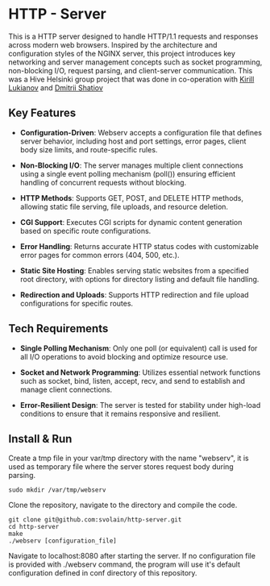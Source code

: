 # HTTP - Server

This is a HTTP server designed to handle HTTP/1.1 requests and responses across modern web browsers. 
Inspired by the architecture and configuration styles of the NGINX server, this project introduces key networking 
and server management concepts such as socket programming, non-blocking I/O, request parsing, and client-server 
communication. This was a Hive Helsinki group project that was done in co-operation with [Kirill Lukianov](https://github.com/kirkram) and [Dmitrii Shatiov](https://github.com/shatilovdr)

## Key Features

- **Configuration-Driven**: Webserv accepts a configuration file that defines server behavior, including host and port settings, error pages, client body size limits, and route-specific rules.

- **Non-Blocking I/O**: The server manages multiple client connections using a single event polling mechanism (poll()) ensuring efficient handling of concurrent requests without blocking.

- **HTTP Methods**: Supports GET, POST, and DELETE HTTP methods, allowing static file serving, file uploads, and resource deletion.

- **CGI Support**: Executes CGI scripts for dynamic content generation based on specific route configurations.

- **Error Handling**: Returns accurate HTTP status codes with customizable error pages for common errors (404, 500, etc.).

- **Static Site Hosting**: Enables serving static websites from a specified root directory, with options for directory listing and default file handling.

- **Redirection and Uploads**: Supports HTTP redirection and file upload configurations for specific routes.

## Tech Requirements

- **Single Polling Mechanism**: Only one poll (or equivalent) call is used for all I/O operations to avoid blocking and optimize 
resource use.

- **Socket and Network Programming**: Utilizes essential network functions such as socket, bind, listen, accept, recv, and send to establish and manage client connections.

- **Error-Resilient Design**: The server is tested for stability under high-load conditions to ensure that it remains responsive and resilient.

## Install & Run

Create a tmp file in your  var/tmp directory with the name "webserv", it is used as temporary file where the server stores request body during parsing.

```
sudo mkdir /var/tmp/webserv
```

Clone the repository, navigate to the directory and compile the code.


```
git clone git@github.com:svolain/http-server.git
cd http-server
make
./webserv [configuration_file]
```
Navigate to localhost:8080 after starting the server. If no configuration file is provided with ./webserv command, the program will use it's default configuration defined in conf directory of this repository.
